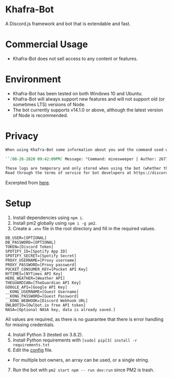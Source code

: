 # Khafra-Bot
A Discord.js framework and bot that is extendable and fast. 

# Commercial Usage
* Khafra-Bot does not sell access to any content or features.

# Environment
* Khafra-Bot has been tested on both Windows 10 and Ubuntu. 
* Khafra-Bot will always support new features and will not support old (or sometimes LTS) versions of Node.
* The bot currently supports v14.1.0 or above, although the latest version of Node is recommended.

# Privacy
```md
When using Khafra-Bot some information about you and the command used will be temporarily stored. The purpose of these logs is to provide debug info if errors or misuse occur. A complete log entry looks like:

``[08-26-2020 09:42:09PM] Message: "Command: minesweeper | Author: 267774648622645249 | URL: https://discord.com/channels/677271830838640680/733157666737881149/748356650515300394 | Guild: 677271830838640680 | Input: !minesweeper"``

These logs are temporary and only stored when using the bot (whether that is reacting for a role or using a command).
Read through the terms of service for bot developers at https://discord.com/developers/docs/legal (collecting logs falls under section 2-A).
```
Excerpted from [here](https://discord.com/channels/677271830838640680/705894525473784303/748361427328303175).

# Setup
1. Install dependencies using ``npm i``.
2. Install pm2 globally using ``npm i -g pm2``.
3. Create a ``.env`` file in the root directory and fill in the required values.
```
DB_USER=[OPTIONAL]
DB_PASSWORD=[OPTIONAL]
TOKEN=[Discord Token]
SPOTIFY_ID=[Spotify App ID]
SPOTIFY_SECRET=[Spotify Secret]
PROXY_USERNAME=[Proxy username]
PROXY_PASSWORD=[Proxy password]
POCKET_CONSUMER_KEY=[Pocket API Key]
NYTIMES=[NYTimes API Key]
HERE_WEATHER=[Weather API]
THEGUARDIAN=[TheGuardian API Key]
GOOGLE_API=[Google API Key]
__KONG_USERNAME=[Guest Username]
__KONG_PASSWORD=[Guest Password]
__KONG_WEBHOOK=[Discord Webhook URL]
OWLBOTIO=[Owlbot.io free API token]
NASA=[Optional NASA key, data is already saved.]
```
All values are required, as there is no guarantee that there is error handling for missing credentials. 

4. Install Python 3 (tested on 3.8.2).
5. Install Python requirements with `[sudo] pip[3] install -r requirements.txt`
6. Edit the [config](./config.json) file.
* For multiple bot owners, an array can be used, or a single string.
7. Run the bot with ``pm2 start npm -- run dev:run`` since PM2 is trash.